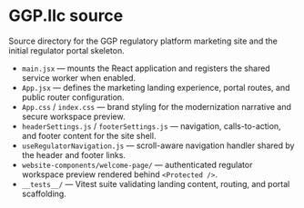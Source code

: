 # GGP.llc source

Source directory for the GGP regulatory platform marketing site and the initial regulator portal skeleton.

- `main.jsx` — mounts the React application and registers the shared service worker when enabled.
- `App.jsx` — defines the marketing landing experience, portal routes, and public router configuration.
- `App.css` / `index.css` — brand styling for the modernization narrative and secure workspace preview.
- `headerSettings.js` / `footerSettings.js` — navigation, calls-to-action, and footer content for the site shell.
- `useRegulatorNavigation.js` — scroll-aware navigation handler shared by the header and footer links.
- `website-components/welcome-page/` — authenticated regulator workspace preview rendered behind `<Protected />`.
- `__tests__/` — Vitest suite validating landing content, routing, and portal scaffolding.
